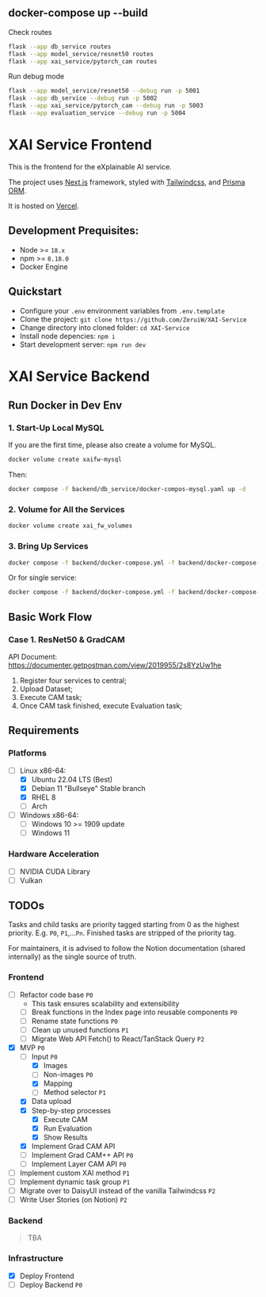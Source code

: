 ## docker-compose up --build

Check routes

```bash
flask --app db_service routes
flask --app model_service/resnet50 routes
flask --app xai_service/pytorch_cam routes

```

Run debug mode

```bash
flask --app model_service/resnet50 --debug run -p 5001
flask --app db_service --debug run -p 5002
flask --app xai_service/pytorch_cam --debug run -p 5003
flask --app evaluation_service --debug run -p 5004
```

# XAI Service Frontend

This is the frontend for the eXplainable AI service.

The project uses [Next.js](https://nextjs.org) framework, styled with [Tailwindcss](https://tailwindcss.com), and [Prisma ORM](https://prisma.io).

It is hosted on [Vercel](https://vercel.com).

## Development Prequisites:

-   Node >= `18.x`
-   npm >= `8.18.0`
-   Docker Engine

## Quickstart

-   Configure your `.env` environment variables from `.env.template`
-   Clone the project: `git clone https://github.com/ZeruiW/XAI-Service`
-   Change directory into cloned folder: `cd XAI-Service`
-   Install node depencies: `npm i`
-   Start development server: `npm run dev`

# XAI Service Backend

## Run Docker in Dev Env

### 1. Start-Up Local MySQL

If you are the first time, please also create a volume for MySQL.

``` bash
docker volume create xaifw-mysql
```

Then:

``` bash
docker compose -f backend/db_service/docker-compos-mysql.yaml up -d
```

### 2. Volume for All the Services

``` bash
docker volume create xai_fw_volumes
```

### 3. Bring Up Services

```bash
docker compose -f backend/docker-compose.yml -f backend/docker-compose-dev.yml up --build
```

Or for single service:

```bash
docker compose -f backend/docker-compose.yml -f backend/docker-compose-dev.yml up [service_name] --build
```



## Basic Work Flow

### Case 1. ResNet50 & GradCAM

API Document: https://documenter.getpostman.com/view/2019955/2s8YzUw1he

1. Register four services to central;
2. Upload Dataset;
3. Execute CAM task;
4. Once CAM task finished, execute Evaluation task;





## Requirements

### Platforms

-   [ ] Linux x86-64:
    -   [x] Ubuntu 22.04 LTS (Best)
    -   [x] Debian 11 "Bullseye" Stable branch
    -   [x] RHEL 8
    -   [ ] Arch
-   [ ] Windows x86-64:
    -   [ ] Windows 10 >= 1909 update
    -   [ ] Windows 11

### Hardware Acceleration

-   [ ] NVIDIA CUDA Library
-   [ ] Vulkan

## TODOs

Tasks and child tasks are priority tagged starting from 0 as the highest priority. E.g. `P0`, `P1`,...`Pn`. Finished tasks are stripped of the priority tag.

For maintainers, it is advised to follow the Notion documentation (shared internally) as the single source of truth.

### Frontend

-   [ ] Refactor code base `P0`
    -   This task ensures scalability and extensibility
    -   [ ] Break functions in the Index page into reusable components `P0`
    -   [ ] Rename state functions `P0`
    -   [ ] Clean up unused functions `P1`
    -   [ ] Migrate Web API Fetch() to React/TanStack Query `P2`
-   [x] MVP `P0`
    -   [ ] Input `P0`
        -   [x] Images
        -   [ ] Non-images `P0`
        -   [x] Mapping
        -   [ ] Method selector `P1`
    -   [x] Data upload
    -   [x] Step-by-step processes
        -   [x] Execute CAM
        -   [x] Run Evaluation
        -   [x] Show Results
    -   [x] Implement Grad CAM API
    -   [ ] Implement Grad CAM++ API `P0`
    -   [ ] Implement Layer CAM API `P0`
-   [ ] Implement custom XAI method `P1`
-   [ ] Implement dynamic task group `P1`
-   [ ] Migrate over to DaisyUI instead of the vanilla Tailwindcss `P2`
-   [ ] Write User Stories (on Notion) `P2`

### Backend

> TBA

### Infrastructure

-   [x] Deploy Frontend
-   [ ] Deploy Backend `P0`
